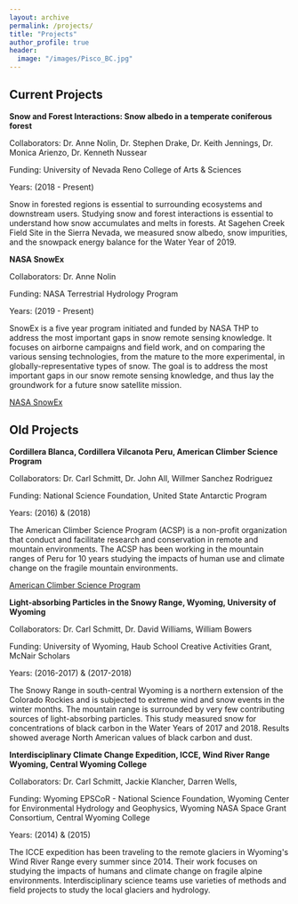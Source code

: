 ```yaml
---
layout: archive
permalink: /projects/
title: "Projects"
author_profile: true
header:
  image: "/images/Pisco_BC.jpg"
---
```


## Current Projects

**Snow and Forest Interactions: Snow albedo in a temperate coniferous forest**

Collaborators: Dr. Anne Nolin, Dr. Stephen Drake, Dr. Keith Jennings, Dr. Monica Arienzo, Dr. Kenneth Nussear

Funding: University of Nevada Reno College of Arts & Sciences

Years: (2018 - Present)

Snow in forested regions is essential to surrounding ecosystems and downstream users. Studying snow and forest interactions is essential to understand how snow accumulates and melts in forests. At Sagehen Creek Field Site in the Sierra Nevada, we measured snow albedo, snow impurities, and the snowpack energy balance for the Water Year of 2019.   



**NASA SnowEx**

Collaborators: Dr. Anne Nolin

Funding: NASA Terrestrial Hydrology Program

Years: (2019 - Present)

SnowEx is a five year program initiated and funded by NASA THP to address the most important gaps in snow remote sensing knowledge. It focuses on airborne campaigns and field work, and on comparing the various sensing technologies, from the mature to the more experimental, in globally-representative types of snow. The goal is to address the most important gaps in our snow remote sensing knowledge, and thus lay the groundwork for a future snow satellite mission.

[NASA SnowEx](https://snow.nasa.gov/campaigns/snowex)

## Old Projects

**Cordillera Blanca, Cordillera Vilcanota Peru, American Climber Science Program**

Collaborators: Dr. Carl Schmitt, Dr. John All, Willmer Sanchez Rodriguez

Funding: National Science Foundation, United State Antarctic Program

Years: (2016) & (2018)

The American Climber Science Program (ACSP) is a non-profit organization that conduct and facilitate research and conservation in remote and mountain environments. The ACSP has been working in the mountain ranges of Peru for 10 years studying the impacts of human use and climate change on the fragile mountain environments.

[American Climber Science Program](https://www.climberscience.org/)

**Light-absorbing Particles in the Snowy Range, Wyoming, University of Wyoming**

Collaborators: Dr. Carl Schmitt, Dr. David Williams, William Bowers

Funding: University of Wyoming, Haub School Creative Activities Grant, McNair Scholars

Years: (2016-2017) & (2017-2018)

The Snowy Range in south-central Wyoming is a northern extension of the Colorado Rockies and is subjected to extreme wind and snow events in the winter months. The mountain range is surrounded by very few contributing sources of light-absorbing particles. This study measured snow for concentrations of black carbon in the Water Years of 2017 and 2018. Results showed average North American values of black carbon and dust.

**Interdisciplinary Climate Change Expedition, ICCE, Wind River Range Wyoming, Central Wyoming College**

Collaborators: Dr. Carl Schmitt, Jackie Klancher, Darren Wells,

Funding: Wyoming EPSCoR - National Science Foundation, Wyoming Center for Environmental Hydrology and Geophysics, Wyoming NASA Space Grant Consortium, Central Wyoming College   

Years: (2014) & (2015)

The ICCE expedition has been traveling to the remote glaciers in Wyoming's Wind River Range every summer since 2014. Their work focuses on studying the impacts of humans and climate change on fragile alpine environments. Interdisciplinary science teams use varieties of methods and field projects to study the local glaciers and hydrology.  
